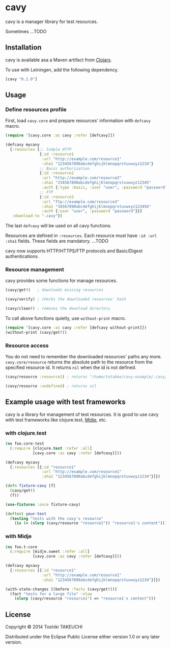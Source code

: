 # cavy

cavy is a manager library for test resources.

Sometimes ...TODO

## Installation

cavy is available asa a Maven artifact from [Clojars][clojars].

To use with Leiningen, add the following dependency.

```Clojure
[cavy "0.1.0"]
```

## Usage

### Define resources profile

First, load `cavy.core` and prepare resources' information with `defcavy` macro.

```Clojure
(require '[cavy.core :as cavy :refer [defcavy]])

(defcavy mycavy
  {:resources [;; Simple HTTP
               {:id :resource1
                :url "http://example.com/resource1"
                :sha1 "1234567890abcdefghijklmnopqrstuvwxyz1234"}
               ;; Basic authorization
               {:id :resource2
                :url "http://example.com/resource2"
                :sha1 "234567890abcdefghijklmnopqrstuvwxyz12345"
                :auth {:type :basic, :user "user", :password "password"}}
               ;; FTP
               {:id :resource3
                :url "ftp://example.com/resource3"
                :sha1 "34567890abcdefghijklmnopqrstuvwxyz123456"
                :auth {:user "user", :password "password"}}]
   :download-to ".cavy"})
```

The last `defcavy` will be used on all cavy functions.

Resources are defined in `:resources`.
Each resource must have `:id :url :sha1` fields. These fields are mandatory.
...TODO

cavy now supports HTTP/HTTPS/FTP protocols and Basic/Digest authentications.

### Resource management

cavy provides some functions for manage resources.

```Clojure
(cavy/get!)   ; downloads missing resources

(cavy/verify) ; checks the downloaded resources' hash

(cavy/clean!) ; removes the download directory
```

To call above functions quietly, use `without-print` macro.

```Clojure
(require '[cavy.core :as cavy :refer [defcavy without-print]])
(without-print (cavy/get!))
```

### Resource access

You do not need to remember the downloaded resources' paths any more.
`cavy.core/resource` returns the absolute path to the resource from the specified resource id.
It returns `nil` when the id is not defined.

```Clojure
(cavy/resource :resource1) ; returns "/home/totakke/cavy-example/.cavy/resource1"

(cavy/resource :undefined) ; returns nil
```

## Example usage with test frameworks

cavy is a library for management of test resources.
It is good to use cavy with test frameworks like clojure.test, [Midje][midje], etc.

### with clojure.test

```Clojure
(ns foo.core-test
  (:require [clojure.test :refer :all]
            [cavy.core :as cavy :refer [defcavy]]))

(defcavy mycavy
  {:resources [{:id "resource1"
                :url "http://example.com/resource1"
                :sha1 "1234567890abcdefghijklmnopqrstuvwxyz1234"}]})

(defn fixture-cavy [f]
  (cavy/get!)
  (f))

(use-fixtures :once fixture-cavy)

(deftest your-test
  (testing "tests with the cavy's resource"
    (is (= (slurp (cavy/resource "resource1")) "resource1's content")))
```

### with Midje

```Clojure
(ns foo.t-core
  (:require [midje.sweet :refer :all]
            [cavy.core :as cavy :refer [defcavy]]))

(defcavy mycavy
  {:resources [{:id "resource1"
                :url "http://example.com/resource1"
                :sha1 "1234567890abcdefghijklmnopqrstuvwxyz1234"}]})

(with-state-changes [(before :facts (cavy/get!))]
  (fact "tests for a large file" :slow
    (slurp (cavy/resource "resource1") => "resource1's content")))
```

## License

Copyright © 2014 Toshiki TAKEUCHI

Distributed under the Eclipse Public License either version 1.0 or any later version.

[clojars]: https://clojars.org/FIXME
[midje]: https://github.com/marick/Midje
